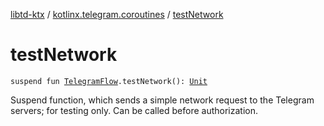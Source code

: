 [libtd-ktx](../index.md) / [kotlinx.telegram.coroutines](index.md) / [testNetwork](./test-network.md)

# testNetwork

`suspend fun `[`TelegramFlow`](../kotlinx.telegram.core/-telegram-flow/index.md)`.testNetwork(): `[`Unit`](https://kotlinlang.org/api/latest/jvm/stdlib/kotlin/-unit/index.html)

Suspend function, which sends a simple network request to the Telegram servers; for testing only.
Can be called before authorization.

